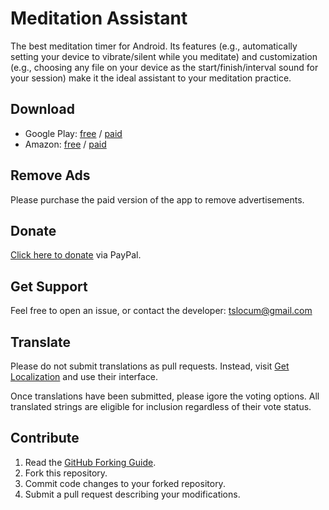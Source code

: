 # Meditation Assistant
The best meditation timer for Android. Its features (e.g., automatically setting your device to vibrate/silent
while you meditate) and customization (e.g., choosing any file on your device as the start/finish/interval sound
for your session) make it the ideal assistant to your meditation practice.


Download
------------
- Google Play: [free](https://play.google.com/store/apps/details?id=sh.ftp.rocketninelabs.meditationassistant) /
[paid](https://play.google.com/store/apps/details?id=sh.ftp.rocketninelabs.meditationassistant.full)
- Amazon: [free](http://www.amazon.com/Rocket-Nine-Laboratories-Meditation-Assistant/dp/B00BQVZ9DU) /
[paid](http://www.amazon.com/Rocket-Nine-Laboratories-Meditation-Assistant/dp/B00BQVXDL0/)


Remove Ads
------------
Please purchase the paid version of the app to remove advertisements.


Donate
------------
[Click here to donate](https://medinet.ftp.sh/donate/) via PayPal.


Get Support
------------
Feel free to open an issue, or contact the developer: tslocum@gmail.com


Translate
------------
Please do not submit translations as pull requests.  Instead, visit [Get Localization](http://www.getlocalization.com/meditationassistant/) and use their interface.

Once translations have been submitted, please igore the voting options.  All translated strings are eligible for inclusion regardless of their vote status.


Contribute
------------
 1. Read the [GitHub Forking Guide](http://help.github.com/forking/).
 2. Fork this repository.
 3. Commit code changes to your forked repository.
 4. Submit a pull request describing your modifications.
